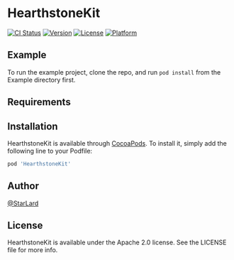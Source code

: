 # HearthstoneKit

[![CI Status](https://img.shields.io/travis/StarLard/HearthstoneKit.svg?style=flat)](https://travis-ci.org/StarLard/HearthstoneKit)
[![Version](https://img.shields.io/cocoapods/v/HearthstoneKit.svg?style=flat)](https://cocoapods.org/pods/HearthstoneKit)
[![License](https://img.shields.io/cocoapods/l/HearthstoneKit.svg?style=flat)](https://cocoapods.org/pods/HearthstoneKit)
[![Platform](https://img.shields.io/cocoapods/p/HearthstoneKit.svg?style=flat)](https://cocoapods.org/pods/HearthstoneKit)

## Example

To run the example project, clone the repo, and run `pod install` from the Example directory first.

## Requirements

## Installation

HearthstoneKit is available through [CocoaPods](https://cocoapods.org). To install
it, simply add the following line to your Podfile:

```ruby
pod 'HearthstoneKit'
```

## Author

[@StarLard](https://twitter.com/CalebFriden)

## License

HearthstoneKit is available under the Apache 2.0 license. See the LICENSE file for more info.

